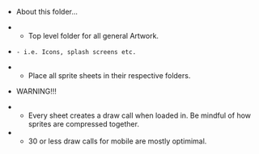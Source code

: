 * About this folder...
*   - Top level folder for all general Artwork.
*     - i.e. Icons, splash screens etc.
*   - Place all sprite sheets in their respective folders.

* WARNING!!!
*   - Every sheet creates a draw call when loaded in. Be mindful of how sprites are compressed together.
*   - 30 or less draw calls for mobile are mostly optimimal.
